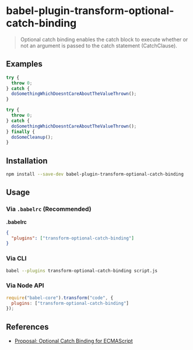 # babel-plugin-transform-optional-catch-binding

> Optional catch binding enables the catch block to execute whether or not an argument is passed to the catch statement (CatchClause).


## Examples

```js
try {
  throw 0;
} catch {
  doSomethingWhichDoesntCareAboutTheValueThrown();
}
```

```js
try {
  throw 0;
} catch {
  doSomethingWhichDoesntCareAboutTheValueThrown();
} finally {
  doSomeCleanup();
}
```


## Installation

```sh
npm install --save-dev babel-plugin-transform-optional-catch-binding
```

## Usage

### Via `.babelrc` (Recommended)

**.babelrc**

```json
{
  "plugins": ["transform-optional-catch-binding"]
}
```

### Via CLI

```sh
babel --plugins transform-optional-catch-binding script.js
```

### Via Node API

```javascript
require("babel-core").transform("code", {
  plugins: ["transform-optional-catch-binding"]
});
```

## References
- [Proposal: Optional Catch Binding for ECMAScript](https://github.com/babel/proposals/issues/7)
